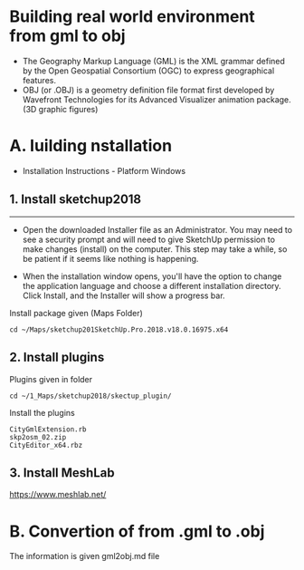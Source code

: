 # Building real world environment from gml to obj 

* The Geography Markup Language (GML) is the XML grammar defined by the Open Geospatial Consortium (OGC) to express geographical features. 
* OBJ (or .OBJ) is a geometry definition file format first developed by Wavefront Technologies for its Advanced Visualizer animation package. (3D graphic figures)

A. Iuilding nstallation
===============

* Installation Instructions - Platform Windows

## 1. Install sketchup2018
---------------------------------------------------------

* Open the downloaded Installer file as an Administrator. You may need to see a security prompt and will need to give SketchUp permission to make changes (install) on the computer. This step may take a while, so be patient if it seems like nothing is happening.

* When the installation window opens, you'll have the option to change the application language and choose a different installation directory. Click Install, and the Installer will show a progress bar.


Install package given (Maps Folder)
```
cd ~/Maps/sketchup201SketchUp.Pro.2018.v18.0.16975.x64
```
## 2. Install plugins 

Plugins given in folder
```
cd ~/1_Maps/sketchup2018/skectup_plugin/
```

Install the plugins 
```
CityGmlExtension.rb
skp2osm_02.zip
CityEditor_x64.rbz
```

## 3. Install MeshLab 
https://www.meshlab.net/

# B. Convertion of from .gml to .obj 

The information is given gml2obj.md file


